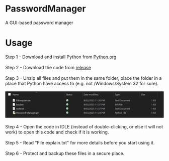 # PasswordManager
A GUI-based password manager
# Usage
Step 1 - Download and install Python from [Python.org](https://www.python.org/downloads/)
<br> </br>
Step 2 - Download the code from [release](https://github.com/sleepyjoeschool/PasswordManager/releases)
<br> </br>
Step 3 - Unzip all files and put them in the same folder, place the folder in a place that Python have access to (e.g. not /Windows/System 32 for sure).
<br> </br>
![Image](https://github.com/sleepyjoeschool/PasswordManager/blob/main/img/Capture2.PNG?raw=true "Image")
<br> </br>
Step 4 - Open the code in IDLE (instead of double-clicking, or else it will not work) to open this code and check if it is working.
<br> </br>
Step 5 - Read "File explain.txt" for more details before you start using it.
<br> </br>
Step 6 - Protect and backup these files in a secure place.
